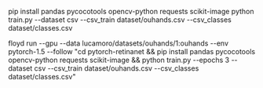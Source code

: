 pip install pandas pycocotools opencv-python requests scikit-image
python train.py --dataset csv --csv_train dataset/ouhands.csv --csv_classes dataset/classes.csv

floyd run --gpu --data lucamoro/datasets/ouhands/1:ouhands --env pytorch-1.5 --follow "cd pytorch-retinanet && pip install pandas pycocotools opencv-python requests scikit-image && python train.py --epochs 3 --dataset csv --csv_train dataset/ouhands.csv --csv_classes dataset/classes.csv"
